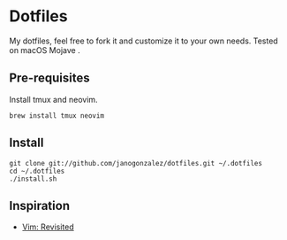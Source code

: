 # Dotfiles

My dotfiles, feel free to fork it and customize it to your own needs. Tested on
macOS Mojave .

## Pre-requisites

Install tmux and neovim.

    brew install tmux neovim

## Install

    git clone git://github.com/janogonzalez/dotfiles.git ~/.dotfiles
    cd ~/.dotfiles
    ./install.sh

## Inspiration

* [Vim: Revisited](http://mislav.uniqpath.com/2011/12/vim-revisited/)
